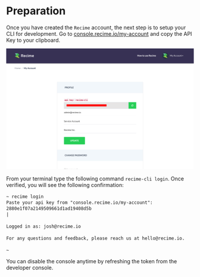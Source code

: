 # Preparation

Once you have created the `Recime` account, the next step is to setup your CLI for development. Go to [console.recime.io/my-account](https://console.recime.io/my-account) and copy the API Key to your clipboard.

![](profile.png)


From your terminal type the following command `recime-cli login`. Once verified, you will see the following confirmation:


```
~ recime login
Paste your api key from "console.recime.io/my-account":
2880e1f07a2149509661d1ad19408d5b
| 

Logged in as: josh@recime.io

For any questions and feedback, please reach us at hello@recime.io.

~ 

```

You can disable the console anytime by refreshing the token from the developer console.
